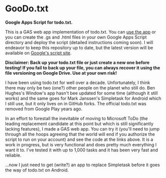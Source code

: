 # GooDo.txt
**Google Apps Script for todo.txt.**

This is a GAS web app implementation of todo.txt.  You can [use the app](https://script.google.com/macros/s/AKfycbzcntBct4MRcuDW8XRlPorxdntSBY72qcaimR8_hyKT-yC_ATQoHXU0RGgjygzM0vSe/exec) or you can create the .gs and .html files in your own Google Apps Script directory and deploy the script (detailed instructions coming soon).  I will endeavor to keep this repository up to date, but the latest version will be available on [Google's script site](https://script.google.com/d/1iz6xOoAMOKZQMVXL1YjjOnFEtwbX5hNmJ_6W70tml0EOol0MpNmmrihu/edit?usp=sharing).

**Disclaimer: Back up your todo.txt file or just create a new one before testing! If you fail to back up your file, you can always recover it using the file versioning on Google Drive. Use at your own risk!**

I have been using todo.txt for well over a decade. Unfortunately, I think there may only be two (one?) other people on the planet who still do. Ben Hughes's Window's app hasn't bee updated for some time (although it still works) and the same goes for Mark Janssen's Simpletask for Android which I still use, but it only lives on in GitHub forks. The official todo.txt was removed from Google Play years ago.

In an effort to forestall the inevitable of moving to Microsoft ToDo (the leading replacement candidate at this point but which is still significantly lacking features), I made a GAS web app. You can try it (you'll need to jump through all the hoops agreeing that the world will end if you authorize the script to run on your account) and see the code at the links above. It is a work in progress, but is very functional and does pretty much everything I want it to. I've tested it with up to 1,000 tasks and it has been very fast and reliable.

...now I just need to get (write?) an app to replace Simpletask before it goes the way of todo.txt on Android.
